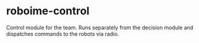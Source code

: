 roboime-control
===============

Control module for the team. Runs separately from the decision module and dispatches commands to the robots via radio.

